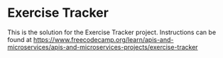 # Exercise Tracker

This is the solution for the Exercise Tracker project. Instructions can be found at https://www.freecodecamp.org/learn/apis-and-microservices/apis-and-microservices-projects/exercise-tracker
